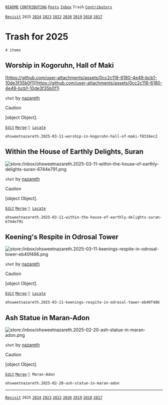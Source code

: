 [`README`](../../README.md) [`CONTRIBUTING`](../../CONTRIBUTING.md) [`Posts`](../posts/index.md) [`Inbox`](../inbox/index.md) `Trash` [`Contributors`](../contributors.md)

[`Revisit`](revisit.md) `2025` [`2024`](2024.md) [`2023`](2023.md) [`2022`](2022.md) [`2020`](2020.md) [`2019`](2019.md) [`2018`](2018.md) [`2017`](2017.md)

# Trash for 2025

`4 items`

## <span id="ohsweetnazareth.2025-03-11-worship-in-kogoruhn-hall-of-maki-f8316ec2">Worship in Kogoruhn, Hall of Maki</span>

[https://github.com/user-attachments/assets/0cc2c118-6180-4e49-bcb1-10de3f35b0f1](https://github.com/user-attachments/assets/0cc2c118-6180-4e49-bcb1-10de3f35b0f1)

`shot` by [nazareth](../contributors.md#ohsweetnazareth)

> [!CAUTION]
> [object Object].

[`Edit`](https://github.com/dehero/mwscr/issues/new?labels=post-editing&amp;template=post-editing.yml&amp;title=ohsweetnazareth.2025-03-11-worship-in-kogoruhn-hall-of-maki-f8316ec2&amp;postContent=https%3A%2F%2Fgithub.com%2Fuser-attachments%2Fassets%2F0cc2c118-6180-4e49-bcb1-10de3f35b0f1&amp;postTitle=Worship+in+Kogoruhn%2C+Hall+of+Maki&amp;postTitleRu=&amp;postAuthor=ohsweetnazareth&amp;postType=shot&amp;postEngine=&amp;postAddon=&amp;postTags=&amp;postLocation=&amp;postMark=&amp;postViolation=unsupported-resource&amp;postTrash=&amp;postRequest=) [`Merge`](https://github.com/dehero/mwscr/issues/new?labels=post-merging&amp;template=post-merging.yml&amp;title=ohsweetnazareth.2025-03-11-worship-in-kogoruhn-hall-of-maki-f8316ec2&amp;mergeWithIds=) <code>📍 [Locate](https://github.com/dehero/mwscr/issues/new?labels=post-location&template=post-location.yml&title=ohsweetnazareth.2025-03-11-worship-in-kogoruhn-hall-of-maki-f8316ec2&postLocation=)</code>

```
ohsweetnazareth.2025-03-11-worship-in-kogoruhn-hall-of-maki-f8316ec2
```

## <span id="ohsweetnazareth.2025-03-11-within-the-house-of-earthly-delights-suran-6744e791">Within the House of Earthly Delights, Suran</span>

![store:/inbox/ohsweetnazareth.2025-03-11-within-the-house-of-earthly-delights-suran-6744e791.png](../../assets/previews/inbox/ohsweetnazareth.2025-03-11-within-the-house-of-earthly-delights-suran-6744e791.avif "ohsweetnazareth.2025-03-11-within-the-house-of-earthly-delights-suran-6744e791")

`shot` by [nazareth](../contributors.md#ohsweetnazareth)

> [!CAUTION]
> [object Object].

[`Edit`](https://github.com/dehero/mwscr/issues/new?labels=post-editing&amp;template=post-editing.yml&amp;title=ohsweetnazareth.2025-03-11-within-the-house-of-earthly-delights-suran-6744e791&amp;postContent=store%3A%2Finbox%2Fohsweetnazareth.2025-03-11-within-the-house-of-earthly-delights-suran-6744e791.png&amp;postTitle=Within+the+House+of+Earthly+Delights%2C+Suran&amp;postTitleRu=&amp;postAuthor=ohsweetnazareth&amp;postType=shot&amp;postEngine=&amp;postAddon=&amp;postTags=&amp;postLocation=&amp;postMark=&amp;postViolation=no-anti-aliasing&amp;postTrash=&amp;postRequest=) [`Merge`](https://github.com/dehero/mwscr/issues/new?labels=post-merging&amp;template=post-merging.yml&amp;title=ohsweetnazareth.2025-03-11-within-the-house-of-earthly-delights-suran-6744e791&amp;mergeWithIds=) <code>📍 [Locate](https://github.com/dehero/mwscr/issues/new?labels=post-location&template=post-location.yml&title=ohsweetnazareth.2025-03-11-within-the-house-of-earthly-delights-suran-6744e791&postLocation=)</code>

```
ohsweetnazareth.2025-03-11-within-the-house-of-earthly-delights-suran-6744e791
```

## <span id="ohsweetnazareth.2025-03-11-keenings-respite-in-odrosal-tower-eb40f486">Keening&#39;s Respite in Odrosal Tower</span>

![store:/inbox/ohsweetnazareth.2025-03-11-keenings-respite-in-odrosal-tower-eb40f486.png](../../assets/previews/inbox/ohsweetnazareth.2025-03-11-keenings-respite-in-odrosal-tower-eb40f486.avif "ohsweetnazareth.2025-03-11-keenings-respite-in-odrosal-tower-eb40f486")

`shot` by [nazareth](../contributors.md#ohsweetnazareth)

> [!CAUTION]
> [object Object].

[`Edit`](https://github.com/dehero/mwscr/issues/new?labels=post-editing&amp;template=post-editing.yml&amp;title=ohsweetnazareth.2025-03-11-keenings-respite-in-odrosal-tower-eb40f486&amp;postContent=store%3A%2Finbox%2Fohsweetnazareth.2025-03-11-keenings-respite-in-odrosal-tower-eb40f486.png&amp;postTitle=Keening%27s+Respite+in+Odrosal+Tower&amp;postTitleRu=&amp;postAuthor=ohsweetnazareth&amp;postType=shot&amp;postEngine=&amp;postAddon=&amp;postTags=&amp;postLocation=&amp;postMark=&amp;postViolation=no-anti-aliasing&amp;postTrash=&amp;postRequest=) [`Merge`](https://github.com/dehero/mwscr/issues/new?labels=post-merging&amp;template=post-merging.yml&amp;title=ohsweetnazareth.2025-03-11-keenings-respite-in-odrosal-tower-eb40f486&amp;mergeWithIds=) <code>📍 [Locate](https://github.com/dehero/mwscr/issues/new?labels=post-location&template=post-location.yml&title=ohsweetnazareth.2025-03-11-keenings-respite-in-odrosal-tower-eb40f486&postLocation=)</code>

```
ohsweetnazareth.2025-03-11-keenings-respite-in-odrosal-tower-eb40f486
```

## <span id="ohsweetnazareth.2025-02-20-ash-statue-in-maran-adon">Ash Statue in Maran-Adon</span>

![store:/inbox/ohsweetnazareth.2025-02-20-ash-statue-in-maran-adon.png](../../assets/previews/inbox/ohsweetnazareth.2025-02-20-ash-statue-in-maran-adon.avif "ohsweetnazareth.2025-02-20-ash-statue-in-maran-adon")

`shot` by [nazareth](../contributors.md#ohsweetnazareth)

> [!CAUTION]
> [object Object].

[`Edit`](https://github.com/dehero/mwscr/issues/new?labels=post-editing&amp;template=post-editing.yml&amp;title=ohsweetnazareth.2025-02-20-ash-statue-in-maran-adon&amp;postContent=store%3A%2Finbox%2Fohsweetnazareth.2025-02-20-ash-statue-in-maran-adon.png&amp;postTitle=Ash+Statue+in+Maran-Adon&amp;postTitleRu=&amp;postAuthor=ohsweetnazareth&amp;postType=shot&amp;postEngine=&amp;postAddon=&amp;postTags=&amp;postLocation=Maran-Adon&amp;postMark=&amp;postViolation=no-anti-aliasing&amp;postTrash=&amp;postRequest=) [`Merge`](https://github.com/dehero/mwscr/issues/new?labels=post-merging&amp;template=post-merging.yml&amp;title=ohsweetnazareth.2025-02-20-ash-statue-in-maran-adon&amp;mergeWithIds=) `📍 Maran-Adon`

```
ohsweetnazareth.2025-02-20-ash-statue-in-maran-adon
```

---

[`Revisit`](revisit.md) `2025` [`2024`](2024.md) [`2023`](2023.md) [`2022`](2022.md) [`2020`](2020.md) [`2019`](2019.md) [`2018`](2018.md) [`2017`](2017.md)
